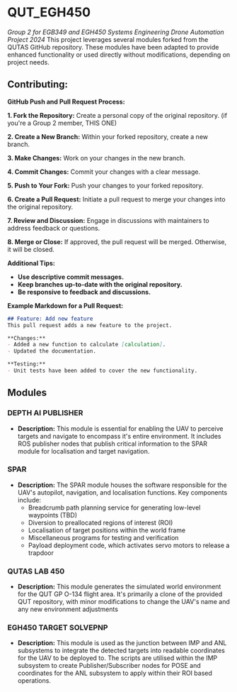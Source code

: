 # QUT_EGH450
*Group 2 for EGB349 and EGH450 Systems Engineering Drone Automation Project 2024*
This project leverages several modules forked from the QUTAS GitHub repository. These modules have been adapted to provide enhanced functionality or used directly without modifications, depending on project needs. 

## **Contributing:**

**GitHub Push and Pull Request Process:**

**1. Fork the Repository:**
Create a personal copy of the original repository. (if you're a Group 2 member, THIS ONE)

**2. Create a New Branch:**
Within your forked repository, create a new branch.

**3. Make Changes:**
Work on your changes in the new branch.

**4. Commit Changes:**
Commit your changes with a clear message.

**5. Push to Your Fork:**
Push your changes to your forked repository.

**6. Create a Pull Request:**
Initiate a pull request to merge your changes into the original repository.

**7. Review and Discussion:**
Engage in discussions with maintainers to address feedback or questions.

**8. Merge or Close:**
If approved, the pull request will be merged. Otherwise, it will be closed.

**Additional Tips:**

* **Use descriptive commit messages.**
* **Keep branches up-to-date with the original repository.**
* **Be responsive to feedback and discussions.**

**Example Markdown for a Pull Request:**
```markdown
## Feature: Add new feature
This pull request adds a new feature to the project.

**Changes:**
- Added a new function to calculate [calculation].
- Updated the documentation.

**Testing:**
- Unit tests have been added to cover the new functionality.
```

## **Modules**

### DEPTH AI PUBLISHER
* **Description:** This module is essential for enabling the UAV to perceive targets and navigate to encompass it's entire environment. It includes ROS publisher nodes that publish critical information to the SPAR module for localisation and target navigation.

### SPAR
* **Description:** The SPAR module houses the software responsible for the UAV's autopilot, navigation, and localisation functions. Key components include:
    * Breadcrumb path planning service for generating low-level waypoints (TBD)
    * Diversion to preallocated regions of interest (ROI)
    * Localisation of target positions within the world frame
    * Miscellaneous programs for testing and verification
    * Payload deployment code, which activates servo motors to release a trapdoor

### QUTAS LAB 450
* **Description:** This module generates the simulated world environment for the QUT GP O-134 flight area. It's primarily a clone of the provided QUT repository, with minor modifications to change the UAV's name and any new environment adjustments

### EGH450 TARGET SOLVEPNP
* **Description:** This module is used as the junction between IMP and ANL subsystems to integrate the detected targets into readable coordinates for the UAV to be deployed to. The scripts are utilised within the IMP subsystem to create Publisher/Subscriber nodes for POSE and coordinates for the ANL subsystem to apply within their ROI based operations.
